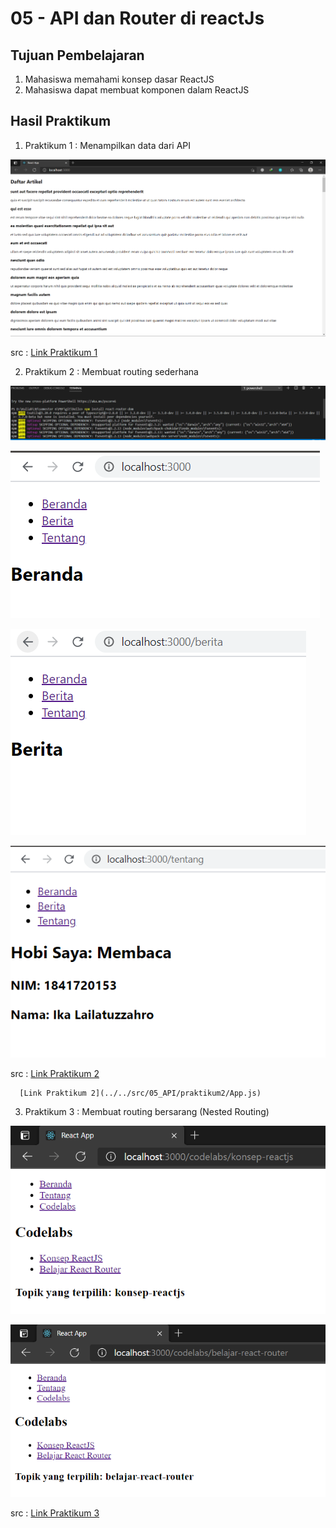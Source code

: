# 05 - API dan Router di reactJs

## Tujuan Pembelajaran

1. Mahasiswa memahami konsep dasar ReactJS
2. Mahasiswa dapat membuat komponen dalam ReactJS

## Hasil Praktikum

1. Praktikum 1 : Menampilkan data dari API

![contoh gambar](img/1.PNG)

src : [Link Praktikum 1](../../src/05_API/praktikum1/index.js)

2. Praktikum 2 : Membuat routing sederhana

![contoh gambar](img/2.PNG)

![contoh gambar](img/2.1.PNG)

![contoh gambar](img/2.2.PNG)

![contoh gambar](img/2.3.PNG)

src : [Link Praktikum 2](../../src/05_API/praktikum2/index.js)

      [Link Praktikum 2](../../src/05_API/praktikum2/App.js)

3. Praktikum 3 : Membuat routing bersarang (Nested Routing)


![contoh gambar](img/3.PNG)

![contoh gambar](img/3.1.PNG)

src : [Link Praktikum 3](../../src/05_API/praktikum3/App.js)

